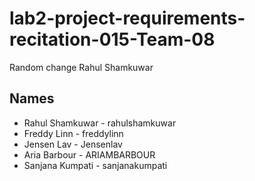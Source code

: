 # lab2-project-requirements-recitation-015-Team-08

Random change
Rahul Shamkuwar
## Names
* Rahul Shamkuwar - rahulshamkuwar
* Freddy Linn - freddylinn
* Jensen Lav - Jensenlav
* Aria Barbour - ARIAMBARBOUR
* Sanjana Kumpati - sanjanakumpati
